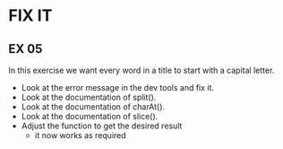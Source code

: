 # FIX IT

## EX 05

In this exercise we want every word in a title to start with a capital letter.

- Look at the error message in the dev tools and fix it.
- Look at the documentation of split().
- Look at the documentation of charAt().
- Look at the documentation of slice().
- Adjust the function to get the desired result
  - it now works as required
